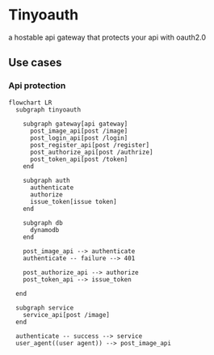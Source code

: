 # Tinyoauth

a hostable api gateway that protects your api with oauth2.0

## Use cases

### Api protection

```mermaid
flowchart LR
  subgraph tinyoauth

    subgraph gateway[api gateway]
      post_image_api[post /image]
      post_login_api[post /login]
      post_register_api[post /register]
      post_authorize_api[post /authrize]
      post_token_api[post /token]
    end

    subgraph auth
      authenticate
      authorize
      issue_token[issue token]
    end

    subgraph db
      dynamodb
    end

    post_image_api --> authenticate
    authenticate -- failure --> 401

    post_authorize_api --> authorize
    post_token_api --> issue_token

  end

  subgraph service
    service_api[post /image]
  end

  authenticate -- success --> service
  user_agent((user agent)) --> post_image_api
```

